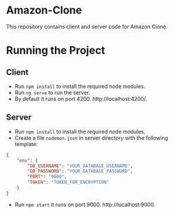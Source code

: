 # Amazon-Clone
This repository contains client and server code for Amazon Clone.
# Running the Project
## Client
- Run `npm install` to install the required node modules.
- Run `ng serve` to run the server.
- By default it runs on port 4200. http://localhost:4200/.
## Server
- Run `npm install` to install the required node modules.
- Create a file `nodemon.json` in server directory with the following template:
``` json
{
    "env": {
        "DB_USERNAME": "YOUR_DATABASE_USERNAME",
        "DB_PASSWORD": "YOUR_DATABASE_PASSWORD",
        "PORT": "9000",
        "TOKEN": "TOKEN_FOR_ENCRYPTION"
    }
}
```
- Run `npm start` it runs on port 9000. http://localhost:9000.